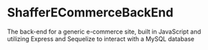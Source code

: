 # ShafferECommerceBackEnd
The back-end for a generic e-commerce site, built in JavaScript and utilizing Express and Sequelize to interact with a MySQL database
